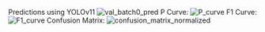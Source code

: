 Predictions using YOLOv11
![val_batch0_pred](https://github.com/user-attachments/assets/c9745b16-98d4-40fd-8fd6-b0d195336e42)
P Curve:
![P_curve](https://github.com/user-attachments/assets/fa1c31fa-95db-4385-8405-9a1b5fd81290)
F1 Curve:
![F1_curve](https://github.com/user-attachments/assets/eee18ab7-5e82-4f1e-8a97-93b803ffd7e3)
Confusion Matrix:
![confusion_matrix_normalized](https://github.com/user-attachments/assets/776be860-d4d3-44d0-b328-46873dd53bf4)
